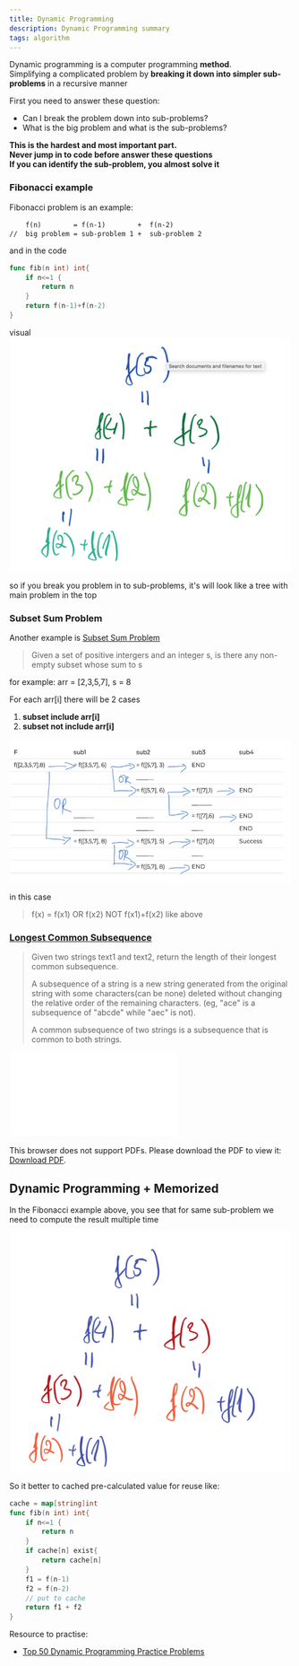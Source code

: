 ```yaml
---
title: Dynamic Programming
description: Dynamic Programming summary
tags: algorithm
---
```


Dynamic programming is a computer programming **method**.  
Simplifying a complicated problem by **breaking it down into simpler sub-problems** in a recursive manner
<!--more-->

First you need to answer these question:
- Can I break the problem down into sub-problems?
- What is the big problem and what is the sub-problems?

**This is the hardest and most important part.  
Never jump in to code before answer these questions  
If you can identify the sub-problem, you almost solve it**
### Fibonacci example
Fibonacci problem is an example:
```
    f(n)        = f(n-1)        +  f(n-2)
//  big problem = sub-problem 1 +  sub-problem 2
```

and in the code

```go
func fib(n int) int{
    if n<=1 {
        return n
    }
    return f(n-1)+f(n-2)
}

```

visual
![fibonacci dynamic programming](/assets/images/dynamic_programming/dynamic_programming_fibonacci.png)

so if you break you problem in to sub-problems, it's will look like a tree with main problem in the top

### Subset Sum Problem

Another example is [Subset Sum Problem](https://www.techiedelight.com/subset-sum-problem/)
> Given a set of positive intergers and an integer s, is there any non-empty subset whose sum to s

for example:
arr = [2,3,5,7], s = 8

For each arr[i] there will be 2 cases
1. **subset include arr[i]**
2. **subset not include arr[i]**

![dynamic programming subset sum](/assets/images/dynamic_programming/dynamic_programming_sum.JPG)
<!-- | F              | sub1            | sub2           | sub3       | sub4 |
|----------------|-----------------|----------------|------------|--|
| f([2,3,5,7],8) | = f([3,5,7], 6) | = f([5,7], 3)  | END        |  |
|                |                 | ______________ |            |  |
|                |                 | = f([5,7], 6)  | = f([7],1) | END |
|                |                 |                | __________ |  |
|                | _______________ | ______________ | = f([7],6) | END |
|                | _______________ | ______________ | __________ | END |
|                | = f([3,5,7], 8) | = f([5,7], 5)  | = f([7],0) | Success |
|                |                 | ______________ | __________ |
|                |                 | = f([5,7], 8)  | END        | -->

in this case
> f(x) = f(x1) OR f(x2) NOT f(x1)+f(x2) like above

### [Longest Common Subsequence](https://leetcode.com/problems/longest-common-subsequence/)
>Given two strings text1 and text2, return the length of their longest common subsequence.
>
>A subsequence of a string is a new string generated from the original string with some characters(can be none) deleted
>without changing the relative order of the remaining characters. (eg, "ace" is a subsequence of "abcde" while "aec" is not).
> 
>A common subsequence of two strings is a subsequence that is common to both strings.

<object data="/assets/images/dynamic_programming/lcs.pdf" type="application/pdf" width="700px" height="700px">
    <embed src="/assets/images/dynamic_programming/lcs.pdf">
        <p>This browser does not support PDFs. Please download the PDF to view it: <a href="/assets/images/dynamic_programming/lcs.pdf">Download PDF</a>.</p>
    </embed>
</object>

## Dynamic Programming + Memorized

In the Fibonacci example above, you see that for same sub-problem we need to compute the result multiple time

![fibonacci dynamic programming](/assets/images/dynamic_programming/dynamic_programming_fibonacci_duplicate.png)

So it better to cached pre-calculated value for reuse
like:
```go
cache = map[string]int
func fib(n int) int{
    if n<=1 {
        return n
    }
    if cache[n] exist{
        return cache[n]
    }
    f1 = f(n-1)
    f2 = f(n-2)
    // put to cache
    return f1 + f2
}
```

Resource to practise:
- [Top 50 Dynamic Programming Practice Problems](https://blog.usejournal.com/top-50-dynamic-programming-practice-problems-4208fed71aa3)
